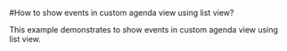 #How to show events in custom agenda view using list view?

This example demonstrates to show events in custom agenda view using list view.
